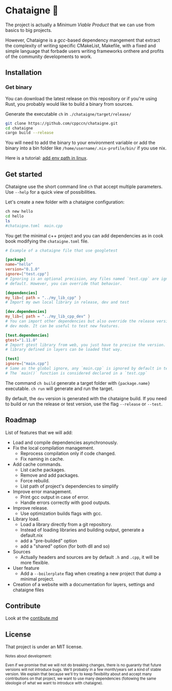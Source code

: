 # Chataigne 🌰

The project is actually a _Minimum Viable Product_ that we can use from basics to big projects.

However, Chataigne is a _gcc_-based dependency mangement that extract the
complexity of writing specific CMakeList, Makefile, with a fixed and simple
language that forbade users writing frameworks onthere and profits of the
community developments to work.

## Installation

### Get binary

You can download the latest release on this repository or if you're using Rust,
you probably would like to build a binary from sources.

Generate the executable `ch` in `./chataigne/target/release/`
```bash
git clone https://github.com/cppccn/chataigne.git
cd chataigne
cargo build --release
```

You will need to add the binary to your environment variable or add the binary
into a bin folder like `/home/username/.nix-profile/bin/` if you use nix.

Here is a tutorial: [add env path in linux](https://www.baeldung.com/linux/path-variable).

## Get started

Chataigne use the short command line `ch` that accept multiple parameters.
Use `--help` for a quick view of possibilities.

Let's create a new folder with a chataigne configuration:

```bash
ch new hello
cd hello
ls
#chataigne.toml  main.cpp
```

You get the minimal c++ project and you can add dependencies as in cook book
modifying the `chataigne.toml` file.

```toml
# Example of a chataigne file that use googletest

[package]
name="hello"
version="0.1.0"
ignore=["test.cpp"]
# Ignoring is an optional precision, any files named `test.cpp` are ignored by
# default. However, you can override that behavior.

[dependencies]
my_lib={ path = "../my_lib_cpp" }
# Import my own local library in release, dev and test

[dev.dependencies]
my_lib={ path = "../my_lib_cpp_dev" }
# You can import other dependencies but also override the release version in
# dev mode. It can be useful to test new features.

[test.dependencies]
gtest="1.11.0"
# Import gtest library from web, you just have to precise the version. Any
# library defined in layers can be loaded that way.

[test]
ignore=["main.cpp"]
# Same as the global ignore, any `main.cpp` is ignored by default in test mode.
# The `main()` function is considered declared in a `test.cpp`

```

The command `ch build` generate a target folder with `{package.name}`
executable. `ch run` will generate and run the target.

By default, the `dev` version is generated with the chataigne build. If you
need to build or run the release or test version, use the flag `--release`
or `--test`.

## Roadmap

List of features that we will add:

- Load and compile dependencies asynchronously.
- Fix the local compilation management.
  - Reprocess compilation only if code changed.
  - Fix naming in cache.
- Add cache commands.
  - List cache packages.
  - Remove and add packages.
  - Force rebuild.
  - List path of project's dependencies to simplify 
- Improve error management.
  - Print gcc output in case of error.
  - Handle errors correctly with good outputs.
- Improve release.
  - Use optimization builds flags with gcc.
- Library load.
  - Load a library directly from a git repository.
  - Instead of loading libraries and building output, generate a default.nix
  - add a "pre-builded" option
  - add a "shared" option (for both dll and so)
- Sources
  - Actually headers and sources are by default `.h` and `.cpp`, it will be
    more flexible.
- User feature
  - Add a `--boilerplate` flag when creating a new project that dump a minimal
    project.
- Creation of a website with a documentation for layers, settings and chataigne files

## Contribute

Look at the [contibute.md](CONTRIBUTE.md)

## License

That project is under an MIT license.

<small>
Notes about development:

Even if we promise that we will not do breaking changes, there is no guaranty
that future versions will not introduce bugs. We'll probably in a few
month/years set a kind of stable version. We explain that because we'll try to keep
flexibility about and accept many contributions on that project, we want to use many
dependencies (following the same ideologie of what we want to introduce with
chataigne).
</small>
